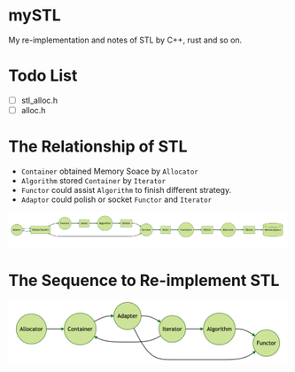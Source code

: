 # mySTL

My re-implementation and notes of STL by C++, rust and so on.

# Todo List

- [ ] stl_alloc.h
- [ ] alloc.h

# The Relationship of STL 

- ```Container``` obtained Memory Soace by ```Allocator```
- ```Algorithm``` stored ```Container``` by ```Iterator```
- ```Functor``` could assist ```Algorithm``` to finish different strategy.
- ```Adaptor``` could polish or socket ```Functor``` and ```Iterator```

![picture 2](images/c2c2623ba4b1c8f9a04e5af724cb8ea50b5ce837f51782f717bc5034b0225eb0.png)  
  
# The Sequence to Re-implement STL

![picture 3](images/73e0acec1c8ce25a253857fdcbfa0bee1e440cf2e214b7a1444aa328747c2d92.png)  



